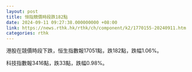 ```yaml
---
layout: post
title: 恒指競價時段跌182點
date: 2024-09-11 09:27:38.000000000 +08:00
link: https://news.rthk.hk/rthk/ch/component/k2/1770155-20240911.htm
categories: rthk
---
```


港股在競價時段下跌，恒生指數報17051點，跌182點，跌幅1.06%。

科技指數報3416點，跌33點，跌幅0.98%。
